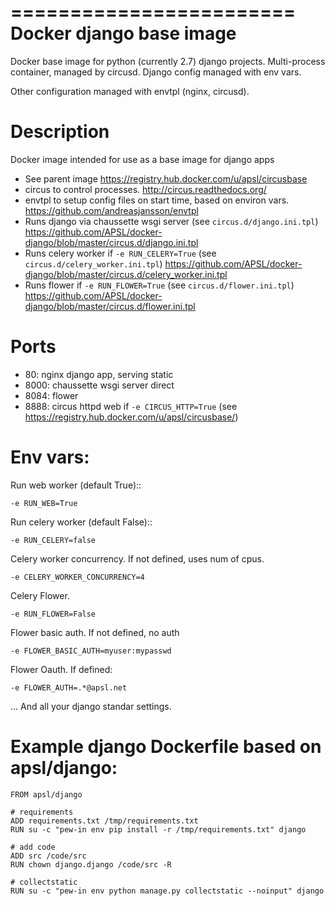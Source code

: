 ========================
Docker django base image
========================

Docker base image for python (currently 2.7) django projects.
Multi-process container, managed by circusd. 
Django config managed with env vars.


Other configuration managed with envtpl (nginx, circusd).

Description
===========

Docker image intended for use as a base image for django apps

* See parent image https://registry.hub.docker.com/u/apsl/circusbase
* circus to control processes. http://circus.readthedocs.org/
* envtpl to setup config files on start time, based on environ vars. https://github.com/andreasjansson/envtpl
* Runs django via chaussette wsgi server (see `circus.d/django.ini.tpl`) https://github.com/APSL/docker-django/blob/master/circus.d/django.ini.tpl
* Runs celery worker if `-e RUN_CELERY=True` (see `circus.d/celery_worker.ini.tpl`) https://github.com/APSL/docker-django/blob/master/circus.d/celery_worker.ini.tpl
* Runs flower if `-e RUN_FLOWER=True` (see `circus.d/flower.ini.tpl`) https://github.com/APSL/docker-django/blob/master/circus.d/flower.ini.tpl

Ports
=====

* 80: nginx django app, serving static
* 8000: chaussette wsgi server direct
* 8084: flower
* 8888: circus httpd web if `-e CIRCUS_HTTP=True` (see https://registry.hub.docker.com/u/apsl/circusbase/)


Env vars:
=========

Run web worker  (default True)::

    -e RUN_WEB=True    

Run celery worker (default False)::

    -e RUN_CELERY=false    

Celery worker concurrency. If not defined, uses num of cpus.

    -e CELERY_WORKER_CONCURRENCY=4

Celery Flower.

    -e RUN_FLOWER=False

Flower basic auth. If not defined, no auth

    -e FLOWER_BASIC_AUTH=myuser:mypasswd

Flower Oauth. If defined:

    -e FLOWER_AUTH=.*@apsl.net


... And all your django standar settings.


Example django Dockerfile based on apsl/django: 
===============================================

    FROM apsl/django

    # requirements
    ADD requirements.txt /tmp/requirements.txt
    RUN su -c "pew-in env pip install -r /tmp/requirements.txt" django

    # add code
    ADD src /code/src
    RUN chown django.django /code/src -R

    # collectstatic
    RUN su -c "pew-in env python manage.py collectstatic --noinput" django
